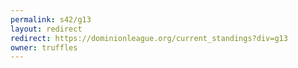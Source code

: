 ```yaml
---
permalink: s42/g13
layout: redirect
redirect: https://dominionleague.org/current_standings?div=g13
owner: truffles
---
```

